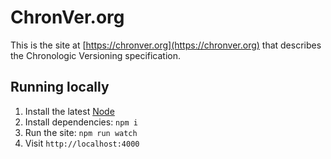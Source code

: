 # ChronVer.org

This is the site at [https://chronver.org](https://chronver.org) that describes the Chronologic Versioning specification.



## Running locally

1. Install the latest [Node](https://nodejs.org/en/download/current)
1. Install dependencies: `npm i`
1. Run the site: `npm run watch`
1. Visit `http://localhost:4000`

